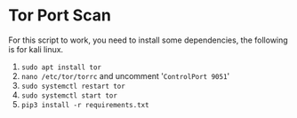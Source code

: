 # Tor Port Scan

For this script to work, you need to install some dependencies, the following is for kali linux.
  1. ```sudo apt install tor```
  4. `nano /etc/tor/torrc` and uncomment '`ControlPort 9051`'
  5. `sudo systemctl restart tor`
  6. `sudo systemctl start tor`
  7. `pip3 install -r requirements.txt`
